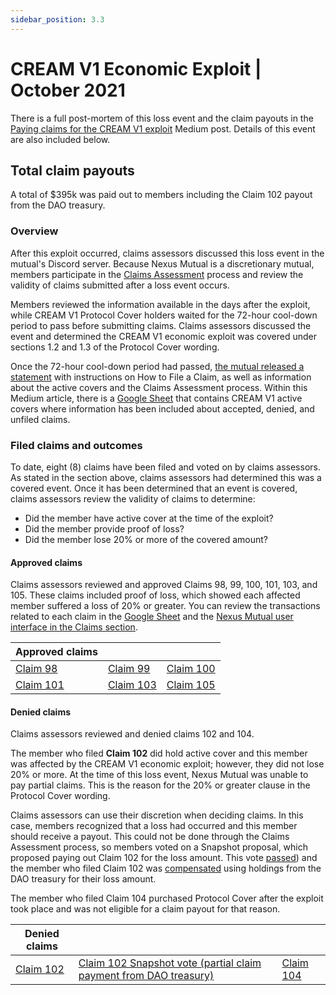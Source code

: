 ```yaml
---
sidebar_position: 3.3
---
```


# CREAM V1 Economic Exploit | October 2021

There is a full post-mortem of this loss event and the claim payouts in the [Paying claims for the CREAM V1 exploit](https://medium.com/nexus-mutual/paying-claims-for-the-cream-v1-exploit-230f93990f1b) Medium post. Details of this event are also included below.

## Total claim payouts
A total of $395k was paid out to members including the Claim 102 payout from the DAO treasury.

### Overview
After this exploit occurred, claims assessors discussed this loss event in the mutual's Discord server. Because Nexus Mutual is a discretionary mutual, members participate in the [Claims Assessment](/protocol/claims-assessment) process and review the validity of claims submitted after a loss event occurs.

Members reviewed the information available in the days after the exploit, while CREAM V1 Protocol Cover holders waited for the 72-hour cool-down period to pass before submitting claims. Claims assessors discussed the event and determined the CREAM V1 economic exploit was covered under sections 1.2 and 1.3 of the Protocol Cover wording.

Once the 72-hour cool-down period had passed, [the mutual released a statement](https://medium.com/nexus-mutual/cream-v1-exploit-loss-event-details-claims-filing-b35f77e02cb6) with instructions on How to File a Claim, as well as information about the active covers and the Claims Assessment process. Within this Medium article, there is a [Google Sheet](https://docs.google.com/spreadsheets/d/1dcg2NPeGm8xqqLwnqxFHJXFeBcMwICxWjEpYaRG1Cjo/edit?usp=sharing) that contains CREAM V1 active covers where information has been included about accepted, denied, and unfiled claims.

### Filed claims and outcomes
To date, eight (8) claims have been filed and voted on by claims assessors. As stated in the section above, claims assessors had determined this was a covered event. Once it has been determined that an event is covered, claims assessors review the validity of claims to determine:
* Did the member have active cover at the time of the exploit?
* Did the member provide proof of loss?
* Did the member lose 20% or more of the covered amount?

#### Approved claims
Claims assessors reviewed and approved Claims 98, 99, 100, 101, 103, and 105. These claims included proof of loss, which showed each affected member suffered a loss of 20% or greater. You can review the transactions related to each claim in the [Google Sheet](https://docs.google.com/spreadsheets/d/1dcg2NPeGm8xqqLwnqxFHJXFeBcMwICxWjEpYaRG1Cjo/edit?usp=sharing) and the [Nexus Mutual user interface in the Claims section](https://app.nexusmutual.io/claim-assessment).

| Approved claims                                                                 |                                                                                 |                                                                                 |
|---------------------------------------------------------------------------------|---------------------------------------------------------------------------------|---------------------------------------------------------------------------------|
| [Claim 98](https://app.nexusmutual.io/claim-assessment/view-claim?claimId=98)   | [Claim 99](https://app.nexusmutual.io/claim-assessment/view-claim?claimId=99)   | [Claim 100](https://app.nexusmutual.io/claim-assessment/view-claim?claimId=100) |
| [Claim 101](https://app.nexusmutual.io/claim-assessment/view-claim?claimId=101) | [Claim 103](https://app.nexusmutual.io/claim-assessment/view-claim?claimId=103) | [Claim 105](https://app.nexusmutual.io/claim-assessment/view-claim?claimId=105) |

#### Denied claims
Claims assessors reviewed and denied claims 102 and 104.

The member who filed **Claim 102** did hold active cover and this member was affected by the CREAM V1 economic exploit; however, they did not lose 20% or more. At the time of this loss event, Nexus Mutual was unable to pay partial claims. This is the reason for the 20% or greater clause in the Protocol Cover wording.

Claims assessors can use their discretion when deciding claims. In this case, members recognized that a loss had occurred and this member should receive a payout. This could not be done through the Claims Assessment process, so members voted on a Snapshot proposal, which proposed paying out Claim 102 for the loss amount. This vote [passed](https://snapshot.org/#/community.nexusmutual.eth/proposal/0xc2bff3d5d05a72f3ff31258851dc736436e800552f0df0bf339efe41f76a7ad6)) and the member who filed Claim 102 was [compensated](https://etherscan.io/tx/0x1d39fd6a68b77750477d838b5c9190f7b10efbb40251aad15c936b4b84681e79) using holdings from the DAO treasury for their loss amount.

The member who filed Claim 104 purchased Protocol Cover after the exploit took place and was not eligible for a claim payout for that reason.

| Denied claims                                                                   |                                                                                                                                                                                                   |                                                                                 |
|---------------------------------------------------------------------------------|---------------------------------------------------------------------------------------------------------------------------------------------------------------------------------------------------|---------------------------------------------------------------------------------|
| [Claim 102](https://app.nexusmutual.io/claim-assessment/view-claim?claimId=102) | [Claim 102 Snapshot vote (partial claim payment from DAO treasury)](https://snapshot.org/#/community.nexusmutual.eth/proposal/0xc2bff3d5d05a72f3ff31258851dc736436e800552f0df0bf339efe41f76a7ad6) | [Claim 104](https://app.nexusmutual.io/claim-assessment/view-claim?claimId=104) |
